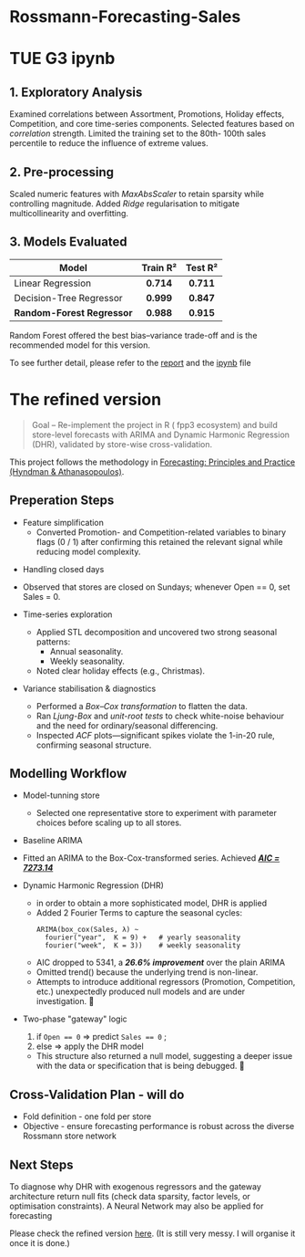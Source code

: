 # Rossmann-Forecasting-Sales

# TUE G3 ipynb

## 1. Exploratory Analysis
Examined correlations between Assortment, Promotions, Holiday effects, Competition, and core time-series components.
Selected features based on _correlation_ strength.
Limited the training set to the 80th- 100th sales percentile to reduce the influence of extreme values.

## 2. Pre-processing
Scaled numeric features with _MaxAbsScaler_ to retain sparsity while controlling magnitude.
Added _Ridge_ regularisation to mitigate multicollinearity and overfitting.

## 3. Models Evaluated
| Model                       |  Train R² |  Test R²  |
| --------------------------- | :-------: | :-------: |
| Linear Regression           | **0.714** | **0.711** |
| Decision-Tree Regressor     | **0.999** | **0.847** |
| **Random-Forest Regressor** | **0.988** | **0.915** |

Random Forest offered the best bias–variance trade-off and is the recommended model for this version.

To see further detail, please refer to the [report](https://github.com/LcLnAinIng/Rossmann-Forecasting-Sales/blob/LcLnAinIng-refined-R-v1/2023.11.19%20ADS1002%20Tue%20Gp3%20Forecasting%20Sales%20for%20Rossmann%20Stores.pdf) and the [ipynb](https://github.com/LcLnAinIng/Rossmann-Forecasting-Sales/blob/LcLnAinIng-refined-R-v1/ADS1002%20TUE%20G3%20NoteBook%20FinAl.ipynb) file


# The refined version
> Goal – Re-implement the project in R ( fpp3 ecosystem) and build store-level forecasts with ARIMA and Dynamic Harmonic Regression (DHR), validated by store-wise cross-validation.

This project follows the methodology in [Forecasting: Principles and Practice (Hyndman & Athanasopoulos)](https://otexts.com/fpp3/dynamic.html).

## Preperation Steps
- Feature simplification
  - Converted Promotion- and Competition-related variables to binary flags (0 / 1) after confirming this retained the relevant signal while reducing model complexity.

* Handling closed days
 - Observed that stores are closed on Sundays; whenever Open == 0, set Sales = 0.

- Time-series exploration
  - Applied STL decomposition and uncovered two strong seasonal patterns:
    - Annual seasonality.
    - Weekly seasonality.
  - Noted clear holiday effects (e.g., Christmas).

- Variance stabilisation & diagnostics
  - Performed a _Box–Cox transformation_ to flatten the data.
  - Ran _Ljung-Box_ and _unit-root tests_ to check white-noise behaviour and the need for ordinary/seasonal differencing.
  - Inspected _ACF_ plots—significant spikes violate the 1-in-20 rule, confirming seasonal structure.


 ## Modelling Workflow
 - Model-tunning store
   - Selected one representative store to experiment with parameter choices before scaling up to all stores.

 - Baseline ARIMA
  - Fitted an ARIMA to the Box-Cox-transformed series. Achieved ***<ins> AIC = 7273.14 </ins>***
    
- Dynamic Harmonic Regression (DHR)
  - in order to obtain a more sophisticated model, DHR is applied
  - Added 2 Fourier Terms to capture the seasonal cycles:
    ```{r}
    ARIMA(box_cox(Sales, λ) ~
      fourier("year",  K = 9) +   # yearly seasonality
      fourier("week",  K = 3))    # weekly seasonality
    ```
  - AIC dropped to 5341, a ***26.6% improvement*** over the plain ARIMA
  - Omitted trend() because the underlying trend is non-linear.
  - Attempts to introduce additional regressors (Promotion, Competition, etc.) unexpectedly produced null models and are under investigation. 🫠

- Two-phase "gateway" logic
     1.  if `Open == 0` => predict `Sales == 0` ;
     2.  else => apply the DHR model
  - This structure also returned a null model, suggesting a deeper issue with the data or specification that is being debugged. 🤡


## Cross-Validation Plan - will do
- Fold definition - one fold per store
- Objective - ensure forecasting performance is robust across the diverse Rossmann store network


## Next Steps
To diagnose why DHR with exogenous regressors and the gateway architecture return null fits (check data sparsity, factor levels, or optimisation constraints).
A Neural Network may also be applied for forecasting

Please check the refined version [here](https://github.com/LcLnAinIng/Rossmann-Forecasting-Sales/blob/LcLnAinIng-refined-R-v1/Refined%20Rossmann%20Sales%20Forecasting.qmd). (It is still very messy. I will organise it once it is done.)



